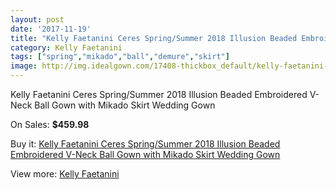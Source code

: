 ```yaml
---
layout: post
date: '2017-11-19'
title: "Kelly Faetanini Ceres Spring/Summer 2018 Illusion Beaded Embroidered V-Neck Ball Gown with Mikado Skirt Wedding Gown"
category: Kelly Faetanini
tags: ["spring","mikado","ball","demure","skirt"]
image: http://img.idealgown.com/17408-thickbox_default/kelly-faetanini-ceres-spring-summer-2018-illusion-beaded-embroidered-v-neck-ball-gown-with-mikado-skirt-wedding-gown.jpg
---
```

Kelly Faetanini Ceres Spring/Summer 2018 Illusion Beaded Embroidered V-Neck Ball Gown with Mikado Skirt Wedding Gown

On Sales: **$459.98**
<a href="https://www.idealgown.com/en/kelly-faetanini/6830-kelly-faetanini-ceres-spring-summer-2018-illusion-beaded-embroidered-v-neck-ball-gown-with-mikado-skirt-wedding-gown.html"><amp-img layout="responsive" width="600" height="600" src="//img.idealgown.com/17408-thickbox_default/kelly-faetanini-ceres-spring-summer-2018-illusion-beaded-embroidered-v-neck-ball-gown-with-mikado-skirt-wedding-gown.jpg" alt="Kelly Faetanini Ceres Spring/Summer 2018 Illusion Beaded Embroidered V-Neck Ball Gown with Mikado Skirt Wedding Gown 0" /></a>
<a href="https://www.idealgown.com/en/kelly-faetanini/6830-kelly-faetanini-ceres-spring-summer-2018-illusion-beaded-embroidered-v-neck-ball-gown-with-mikado-skirt-wedding-gown.html"><amp-img layout="responsive" width="600" height="600" src="//img.idealgown.com/17411-thickbox_default/kelly-faetanini-ceres-spring-summer-2018-illusion-beaded-embroidered-v-neck-ball-gown-with-mikado-skirt-wedding-gown.jpg" alt="Kelly Faetanini Ceres Spring/Summer 2018 Illusion Beaded Embroidered V-Neck Ball Gown with Mikado Skirt Wedding Gown 1" /></a>
<a href="https://www.idealgown.com/en/kelly-faetanini/6830-kelly-faetanini-ceres-spring-summer-2018-illusion-beaded-embroidered-v-neck-ball-gown-with-mikado-skirt-wedding-gown.html"><amp-img layout="responsive" width="600" height="600" src="//img.idealgown.com/17410-thickbox_default/kelly-faetanini-ceres-spring-summer-2018-illusion-beaded-embroidered-v-neck-ball-gown-with-mikado-skirt-wedding-gown.jpg" alt="Kelly Faetanini Ceres Spring/Summer 2018 Illusion Beaded Embroidered V-Neck Ball Gown with Mikado Skirt Wedding Gown 2" /></a>
<a href="https://www.idealgown.com/en/kelly-faetanini/6830-kelly-faetanini-ceres-spring-summer-2018-illusion-beaded-embroidered-v-neck-ball-gown-with-mikado-skirt-wedding-gown.html"><amp-img layout="responsive" width="600" height="600" src="//img.idealgown.com/17409-thickbox_default/kelly-faetanini-ceres-spring-summer-2018-illusion-beaded-embroidered-v-neck-ball-gown-with-mikado-skirt-wedding-gown.jpg" alt="Kelly Faetanini Ceres Spring/Summer 2018 Illusion Beaded Embroidered V-Neck Ball Gown with Mikado Skirt Wedding Gown 3" /></a>

Buy it: [Kelly Faetanini Ceres Spring/Summer 2018 Illusion Beaded Embroidered V-Neck Ball Gown with Mikado Skirt Wedding Gown](https://www.idealgown.com/en/kelly-faetanini/6830-kelly-faetanini-ceres-spring-summer-2018-illusion-beaded-embroidered-v-neck-ball-gown-with-mikado-skirt-wedding-gown.html "Kelly Faetanini Ceres Spring/Summer 2018 Illusion Beaded Embroidered V-Neck Ball Gown with Mikado Skirt Wedding Gown")

View more: [Kelly Faetanini](https://www.idealgown.com/en/117-kelly-faetanini "Kelly Faetanini")